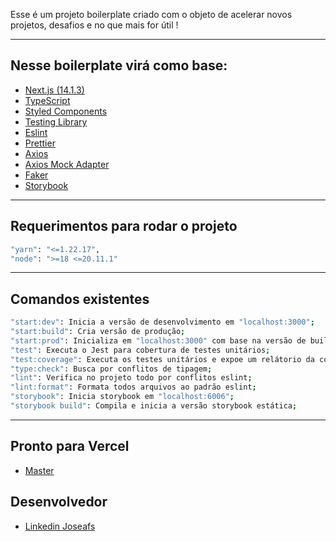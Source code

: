 Esse é um projeto boilerplate criado com o objeto de acelerar novos projetos, desafios e no que mais for útil !

---

## Nesse boilerplate virá como base:

- [Next.js (14.1.3)](https://nextjs.org/)
- [TypeScript](https://www.typescriptlang.org/)
- [Styled Components](https://styled-components.com/)
- [Testing Library](https://testing-library.com/)
- [Eslint](https://eslint.org/)
- [Prettier](https://prettier.io/)
- [Axios](https://axios-http.com/)
- [Axios Mock Adapter](https://www.npmjs.com/package/axios-mock-adapter)
- [Faker](https://fakerjs.dev/)
- [Storybook](https://storybook.js.org/)

---

## Requerimentos para rodar o projeto

```bash
"yarn": "<=1.22.17",
"node": ">=18 <=20.11.1"
```

---

## Comandos existentes

```bash
"start:dev": Inicia a versão de desenvolvimento em "localhost:3000";
"start:build": Cria versão de produção;
"start:prod": Inicializa em "localhost:3000" com base na versão de build existente;
"test": Executa o Jest para cobertura de testes unitários;
"test:coverage": Executa os testes unitários e expoe um relátorio da cobertura;
"type:check": Busca por conflitos de tipagem;
"lint": Verifica no projeto todo por conflitos eslint;
"lint:format": Formata todos arquivos ao padrão eslint;
"storybook": Inicia storybook em "localhost:6006";
"storybook build": Compila e inicia a versão storybook estática;
```

---

## Pronto para Vercel

- [Master](https://boilerplate-next-styled-2024.vercel.app/)

## Desenvolvedor

- [Linkedin Joseafs](https://www.linkedin.com/in/i-joseafs/)
